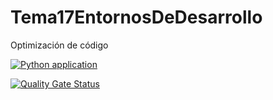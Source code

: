 # Tema17EntornosDeDesarrollo
Optimización de código

[![Python application](https://github.com/cma0022/Tema17EntornosDeDesarrollo/actions/workflows/main.yml/badge.svg)](https://github.com/cma0022/Tema17EntornosDeDesarrollo/actions/workflows/main.yml)

[![Quality Gate Status](https://sonarcloud.io/api/project_badges/measure?project=cma0022_Tema17EntornosDeDesarrollo&metric=alert_status)](https://sonarcloud.io/summary/new_code?id=cma0022_Tema17EntornosDeDesarrollo)
